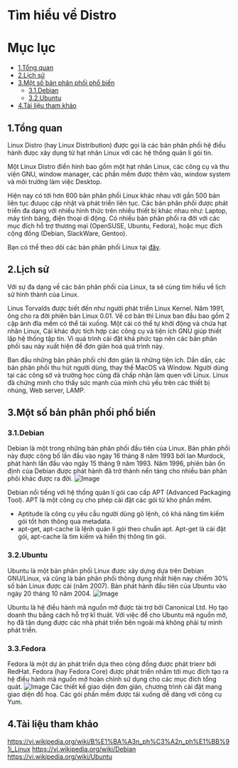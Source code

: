 Tìm hiểu về Distro
====
# Mục lục
- [1.Tổng quan](#1tổng-quan)
- [2.Lịch sử](#2lịch-sử)
- [3.Một số bản phân phối phổ biến](#3một-số-bản-phân-phối-phổ-biến)
    - [3.1.Debian](#3.1Debian)
    - [3.2.Ubuntu](#3.2Ubuntu)
- [4.Tài liệu tham khảo](#4tài-liệu-tham-khảo)
## 1.Tổng quan
Linux Distro (hay Linux Distribution) được gọi là các bản phân phối hệ điều hành đưọc xây dụng từ hạt nhân Linux với các hệ thống quản lí gói tin.

Một Linux Distro điển hình bao gồm một hạt nhân Linux, các công cụ và thu viện GNU, window manager, các phần mềm được thêm vào, window system và môi trường làm việc Desktop.

Hiện nay có tới hơn 600 bản phân phối Linux khác nhau với gần 500 bản liên tục đưuọc cập nhật và phát triển liên tục. Các bản phân phối được phát triển đa dạng với nhiều hình thức trên nhiều thiết bị khác nhau như: Laptop, máy tính bảng, điện thoại di động. Có nhiều bản phân phối ra đời với các mục đích hỗ trợ thương mại (OpenSUSE, Ubuntu, Fedora), hoặc mục đích cộng đồng (Debian, SlackWare, Gentoo).

Bạn có thể theo dõi các bản phân phối Linux tại [đây](https://upload.wikimedia.org/wikipedia/commons/5/58/Linux_Distribution_Timeline_with_Android.svg).
## 2.Lịch sử
Với sự đa dạng về các bản phân phối của Linux, ta sẽ cùng tìm hiểu về lịch sử hình thành của Linux.

Linus Torvalds được biết đến như người phảt triển Linux Kernel. Năm 1991, ông cho ra đời phiên bản Linux 0.01. Về cơ bản thì Linux ban đầu bao gồm 2 cặp ảnh đĩa mềm có thể tải xuống. Một cái có thể tự khởi động và chứa hạt nhân Linux, Cái khác đực tích hợp các công cụ và tiện ích GNU giúp thiết lập hệ thống tập tin. Vì quá trình cài đặt khá phức tạp nên các bản phân phối sau này xuất hiện để đơn giản hoá quá trình này.

Ban đầu những bản phân phối chỉ đơn giản là những tiện ích. Dần dần, các bản phân phối thu hút người dùng, thay thế MacOS và Window. Người dùng tại các công sở và trường học cũng đã chấp nhận làm quen với Linux. Linux đã chứng minh cho thấy sức mạnh của mình chủ yếu trên các thiết bị nhúng, Web server, LAMP.

## 3.Một số bản phân phối phổ biến
### 3.1.Debian

Debian là một trong những bản phân phối đầu tiên của Linux. Bản phân phối này được công bố lần đầu vào ngày 16 tháng 8 năm 1993 bởi Ian Murdock, phát hành lần đầu vào ngày 15 tháng 9 năm 1993. Năm 1996, phiên bản ổn định của Debian được phát hành đã trở thành nền tảng cho nhiều bản phân phôi khác được ra đời.
![Image](/images/debian.png "img01")

Debian nổi tiếng với hệ thống quản lí gói cao cấp APT (Advanced Packaging Tool). APT là một công cụ cho phép cài đặt các gói từ kho phần mềm. 
- Aptitude là công cụ yêu cầu người dùng gõ lệnh, có khả năng tìm kiếm gói tốt hơn thông qua metadata.
- apt-get, apt-cache là lệnh quản lí gói theo chuẩn apt. Apt-get là cài đặt gói, apt-cache là tìm kiếm và hiển thị thông tin gói.

### 3.2.Ubuntu

Ubuntu là một bản phân phối Linux được xây dựng dựa trên Debian GNU/Linux, và cũng là bản phân phối thông dụng nhất hiện nay chiếm 30% số bản Linux được cài (năm 2007). Bản phát hành đầu tiên của Ubuntu vào ngày 20 tháng 10 năm 2004.
![Image](/images/ubuntu.png "img02")

Ubuntu là hệ điều hành mã nguồn mở được tài trợ bởi Canonical Ltd. Họ tạo doanh thu bằng cách hỗ trợ kĩ thuât. Với việc để cho Ubuntu mã nguồn mở, họ đã tận dụng được các nhà phát triển bên ngoài mà không phải tự mình phát triển.

### 3.3.Fedora
Fedora là một dự án phát triển dựa theo cộng đồng được phát trienr bởi RedHat. Fedora (hay Fedora Core) được phát triển nhắm tới mục đích tạo ra hệ điều hành mã nguồn mở hoàn chỉnh sử dụng cho các mục đích tổng quát.
![Image](/images/fedora.png "img03")
Các thiết kế giao diện đơn giản, chương trình cài đặt mang giao diện đồ hoạ. Các gói phần mềm được tải xuống dễ dàng với công cụ Yum.

## 4.Tài liệu tham khảo
https://vi.wikipedia.org/wiki/B%E1%BA%A3n_ph%C3%A2n_ph%E1%BB%91i_Linux
https://vi.wikipedia.org/wiki/Debian
https://vi.wikipedia.org/wiki/Ubuntu

